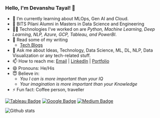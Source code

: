 ### Hello, I'm Devanshu Tayal! 👋

- 🌱 I’m currently learning about MLOps, Gen AI and Cloud.
- 👀 BITS Pilani Alumni in Masters in Data Science and Engineering
- 🤹🏻‍ Technologies I've worked on are *Python, Machine Learning, Deep Learning, NLP, Azure, GCP, Tableau, and PowerBI*.
- 📄 Read some of my writing
  - [Tech Blogs](https://medium.com/@tayaldevanshu0502/)
- 💬 Ask me about Ideas, Technology, Data Science, ML, DL, NLP, Data Visualization or any tech-related stuff.
- 📫 How to reach me: [Email](Tayaldevanshu0502@gmail.com) | [LinkedIn](https://www.linkedin.com/in/er-devanshu-t-794a8a1b3/) | [Portfolio](https://www.devanshutayal.in/)
- 😄 Pronouns: He/His
- 😇 Believe in: 
  - *You I can is more important than your IQ* 
  - *Your imagination is more important than your Knowledge*
- ⚡ Fun fact: Coffee person, traveller

[![Tableau Badge](https://img.shields.io/badge/Tableau-Profile-informational?style=flat&logo=Tableau&logoColor=white&color=0D76A8)](https://public.tableau.com/app/profile/devanshu.tayal/)
[![Google Badge](https://img.shields.io/badge/Google-Profile-informational?style=flat&logo=Google&logoColor=white&color=0D76A8)](https://www.cloudskillsboost.google/public_profiles/f219932c-3a71-4364-b2a3-e65c2d89e4f6/)
[![Medium Badge](https://img.shields.io/badge/Medium-Profile-informational?style=flat&logo=Medium&logoColor=white&color=0D76A8)](https://medium.com/@tayaldevanshu0502)
  
![Github stats](https://github-readme-stats.vercel.app/api?username=Devanshu0502&theme=radical)<br>
